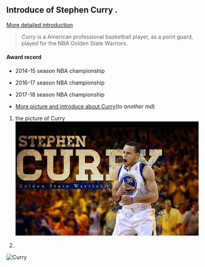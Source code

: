 ## Introduce of Stephen Curry .
[More detailed introduction](https://baike.baidu.com/item/%E6%96%AF%E8%92%82%E8%8A%AC%C2%B7%E5%BA%93%E9%87%8C/902812?fromtitle=%E6%96%AF%E8%92%82%E8%8A%AC%E5%BA%93%E9%87%8C&fromid=19733182&fr=aladdin)

>*Curry*  is a American professional basketball player, as a point guard, played for the NBA Golden State Warriors.

#### Award record

 * 2014-15 season NBA championship
 * 2016-17 season NBA championship
 * 2017-18 season NBA championship

* [More picture and introduce about Curry](/homework.md)(*to another md*)

1.
   the picture of Curry
![](/Curry.jpg 'Curry')


2.

![Curry](https://user-images.githubusercontent.com/83441924/116651838-a6a67180-a9b6-11eb-8d4c-3eaf34d8d664.jpg)
